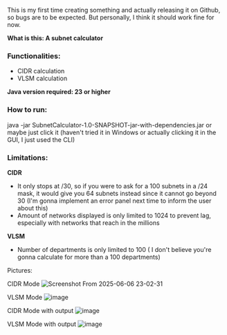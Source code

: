 This is my first time creating something and actually releasing it on Github, so bugs are to be expected. But personally, I think it should work fine for now.

**What is this: A subnet calculator**

### Functionalities:

- CIDR calculation
- VLSM calculation

**Java version required: 23 or higher**

### How to run:
java -jar SubnetCalculator-1.0-SNAPSHOT-jar-with-dependencies.jar 
or maybe just click it  (haven't tried it in Windows or actually clicking it in the GUI, I just used the CLI)

### Limitations:
**CIDR**

- It only stops at /30, so if you were to ask for a 100 subnets in a /24 mask, it would give you 64 subnets instead since it cannot go beyond 30 (I'm gonna implement an error panel next time to inform the user about this)
- Amount of networks displayed is only limited to 1024 to prevent lag, especially with networks that reach in the millions

**VLSM**

- Number of departments is only limited to 100 ( I don't believe you're gonna calculate for more than a 100 departments)

Pictures:

CIDR Mode
![Screenshot From 2025-06-06 23-02-31](https://github.com/user-attachments/assets/15e3e642-bbeb-48c3-ae68-6ebde0f6d057)

VLSM Mode
![image](https://github.com/user-attachments/assets/0a373367-fa41-483f-9c25-06a110d22a4a)

CIDR Mode with output
![image](https://github.com/user-attachments/assets/a70347c3-3ffe-425b-ae31-d6b20c227e9c)

VLSM Mode with output
![image](https://github.com/user-attachments/assets/a2b09249-bd12-42b4-b005-68dfaf304343)
